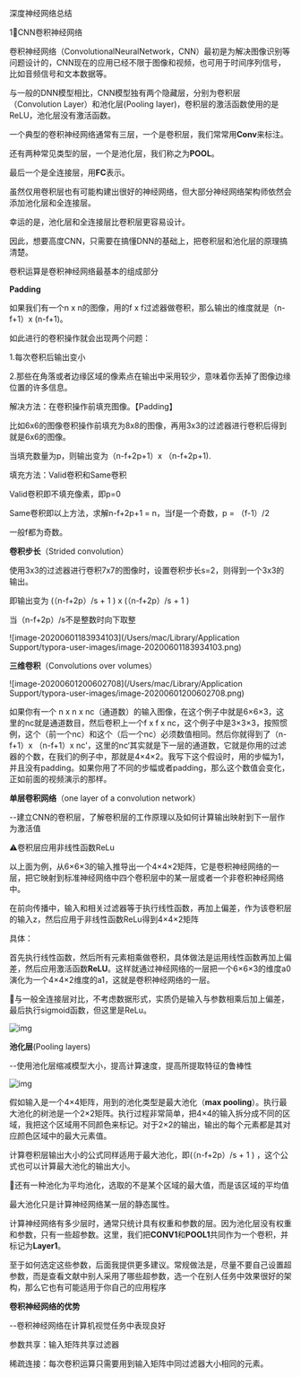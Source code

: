 深度神经网络总结



1⃣️CNN卷积神经网络



卷积神经网络（ConvolutionalNeuralNetwork，CNN）最初是为解决图像识别等问题设计的，CNN现在的应用已经不限于图像和视频，也可用于时间序列信号，比如音频信号和文本数据等。

与一般的DNN模型相比，CNN模型独有两个隐藏层，分别为卷积层（Convolution Layer）和池化层(Pooling layer)，卷积层的激活函数使用的是ReLU，池化层没有激活函数。

一个典型的卷积神经网络通常有三层，一个是卷积层，我们常常用**Conv**来标注。

还有两种常见类型的层，一个是池化层，我们称之为**POOL**。

最后一个是全连接层，用**FC**表示。

虽然仅用卷积层也有可能构建出很好的神经网络，但大部分神经网络架构师依然会添加池化层和全连接层。

幸运的是，池化层和全连接层比卷积层更容易设计。

因此，想要高度CNN，只需要在搞懂DNN的基础上，把卷积层和池化层的原理搞清楚。



卷积运算是卷积神经网络最基本的组成部分



**Padding**

如果我们有一个n x n的图像，用的f x f过滤器做卷积，那么输出的维度就是（n-f+1）x (n-f+1)。

如此进行的卷积操作就会出现两个问题：

1.每次卷积后输出变小

2.那些在角落或者边缘区域的像素点在输出中采用较少，意味着你丢掉了图像边缘位置的许多信息。



解决方法：在卷积操作前填充图像。【Padding】

比如6x6的图像卷积操作前填充为8x8的图像，再用3x3的过滤器进行卷积后得到就是6x6的图像。

当填充数量为p，则输出变为（n-f+2p+1）x （n-f+2p+1).



填充方法：Valid卷积和Same卷积

Valid卷积即不填充像素，即p=0

Same卷积即以上方法，求解n-f+2p+1 = n，当f是一个奇数，p = （f-1）/2

一般f都为奇数。



**卷积步长**（Strided convolution）

使用3x3的过滤器进行卷积7x7的图像时，设置卷积步长s=2，则得到一个3x3的输出。

即输出变为 (（n-f+2p）/s + 1 ) x  (（n-f+2p）/s + 1 ) 

当（n-f+2p）/s不是整数时向下取整



![image-20200601183934103](/Users/mac/Library/Application Support/typora-user-images/image-20200601183934103.png)

**三维卷积**（Convolutions over volumes）



![image-20200601200602708](/Users/mac/Library/Application Support/typora-user-images/image-20200601200602708.png)





如果你有一个 n x n x nc（通道数）的输入图像，在这个例子中就是6×6×3，这里的nc就是通道数目，然后卷积上一个f x f x nc，这个例子中是3×3×3，按照惯例，这个（前一个nc）和这个（后一个nc）必须数值相同。然后你就得到了（n-f+1）x （n-f+1）x nc'，这里的nc‘其实就是下一层的通道数，它就是你用的过滤器的个数，在我们的例子中，那就是4×4×2。我写下这个假设时，用的步幅为1，并且没有padding。如果你用了不同的步幅或者padding，那么这个数值会变化，正如前面的视频演示的那样。

**单层卷积网络**（one layer of a convolution network）

--建立CNN的卷积层，了解卷积层的工作原理以及如何计算输出映射到下一层作为激活值

⚠️卷积层应用非线性函数ReLu

以上面为例，从6×6×3的输入推导出一个4×4×2矩阵，它是卷积神经网络的一层，把它映射到标准神经网络中四个卷积层中的某一层或者一个非卷积神经网络中。

在前向传播中，输入和相关过滤器等于执行线性函数，再加上偏差，作为该卷积层的输入z，然后应用于非线性函数ReLu得到4×4×2矩阵

具体：

首先执行线性函数，然后所有元素相乘做卷积，具体做法是运用线性函数再加上偏差，然后应用激活函数**ReLU**。这样就通过神经网络的一层把一个6×6×3的维度a0演化为一个4×4×2维度的a1，这就是卷积神经网络的一层。

🌟与一般全连接层对比，不考虑数据形式，实质仍是输入与参数相乘后加上偏差，最后执行sigmoid函数，但这里是ReLu。

![img](http://www.ai-start.com/dl2017/images/53d04d8ee616c7468e5b92da95c0e22b.png)



**池化层**(Pooling layers)

--使用池化层缩减模型大小，提高计算速度，提高所提取特征的鲁棒性



![img](http://www.ai-start.com/dl2017/images/ad5cf6dd7ca9a8ef144d8d918b21b1bc.png)

假如输入是一个4×4矩阵，用到的池化类型是最大池化（**max pooling**）。执行最大池化的树池是一个2×2矩阵。执行过程非常简单，把4×4的输入拆分成不同的区域，我把这个区域用不同颜色来标记。对于2×2的输出，输出的每个元素都是其对应颜色区域中的最大元素值。

计算卷积层输出大小的公式同样适用于最大池化，即(（n-f+2p）/s + 1 ) ，这个公式也可以计算最大池化的输出大小。

🌟还有一种池化为平均池化，选取的不是某个区域的最大值，而是该区域的平均值

最大池化只是计算神经网络某一层的静态属性。

计算神经网络有多少层时，通常只统计具有权重和参数的层。因为池化层没有权重和参数，只有一些超参数。这里，我们把**CONV1**和**POOL1**共同作为一个卷积，并标记为**Layer1**。



至于如何选定这些参数，后面我提供更多建议。常规做法是，尽量不要自己设置超参数，而是查看文献中别人采用了哪些超参数，选一个在别人任务中效果很好的架构，那么它也有可能适用于你自己的应用程序



**卷积神经网络的优势**

--卷积神经网络在计算机视觉任务中表现良好

参数共享：输入矩阵共享过滤器

稀疏连接：每次卷积运算只需要用到输入矩阵中同过滤器大小相同的元素。

